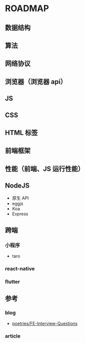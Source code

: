 # ROADMAP

## 数据结构

## 算法

## 网络协议

## 浏览器（浏览器 api）

## JS

## CSS

## HTML 标签

## 前端框架

## 性能（前端、JS 运行性能）

## NodeJS

- 原生 API
- eggjs
- Koa
- Express

## 跨端

### 小程序

- taro

### react-native

### flutter

## 参考

### blog

- [poetries/FE-Interview-Questions](http://blog.poetries.top/FE-Interview-Questions/base/)

### article
